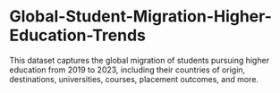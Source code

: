 # Global-Student-Migration-Higher-Education-Trends
This dataset captures the global migration of students pursuing higher education from 2019 to 2023, including their countries of origin, destinations, universities, courses, placement outcomes, and more.
